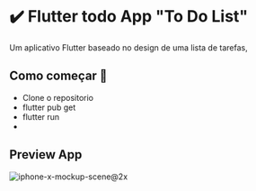 # ✔️ Flutter todo App "To Do List"

Um aplicativo Flutter baseado no design de uma lista de tarefas, 

## Como começar 🚀

- Clone o repositorio
- flutter pub get
- flutter run 
- 
## Preview App
![iphone-x-mockup-scene@2x](https://user-images.githubusercontent.com/75843138/103450700-8b6b7400-4cec-11eb-8ba8-bc92f2efae75.png)
